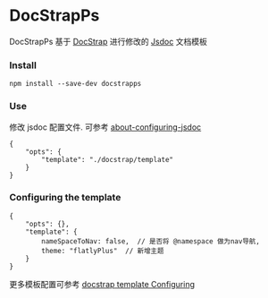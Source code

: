 # DocStrapPs
DocStrapPs 基于 [DocStrap](https://github.com/docstrap/docstrap) 进行修改的 [Jsdoc](https://github.com/jsdoc/jsdoc) 文档模板 

### Install ###
```
npm install --save-dev docstrapps
```

### Use ###
修改 jsdoc 配置文件. 可参考 [about-configuring-jsdoc](https://jsdoc.app/about-configuring-jsdoc.html)  
```
{
	"opts": {
		"template": "./docstrap/template"
	}
}
```

### Configuring the template ###
```
{
	"opts": {},
	"template": {
		nameSpaceToNav: false,  // 是否将 @namespace 做为nav导航,
		theme: "flatlyPlus"  // 新增主题
	}
}
```
更多模板配置可参考 [docstrap template Configuring](https://github.com/docstrap/docstrap)
